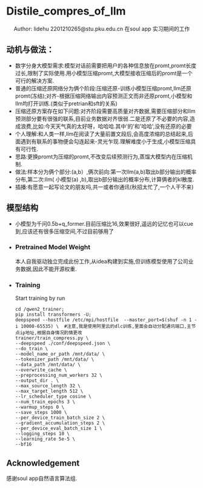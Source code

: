 # Distile_compres_of_llm
<div align="center">
Author: lidehu 2201210265@stu.pku.edu.cn
    在soul app 实习期间的工作
</div>

## 动机与做法： 
- 数字分身大模型需求:模型对话前需要把用户的各种信息放在promt,promt长度过长,限制了实际使用.用小模型压缩promt,大模型接收压缩后的promt是一个可行的解决方案.
- 普通的压缩还原网络分为俩个阶段:压缩还原-训练小模型压缩promt,llm还原promt(冻结);对齐-根据压缩网络输出内容预测正文而非还原promt,小模型和llm均打开训练.(类似于pretrian和sft的关系)
- 压缩还原方案存在如下问题:对齐阶段需要高质量对齐数据,需要压缩部分和llm预测部分要有很强的联系,目前业务数据对齐很弱.二是还原了不必要的内容,造成浪费,比如:今天天气真的太好呀，哈哈哈.其中'的'和'哈哈',没有还原的必要
- 个人理解:和人类一样,llm在阅读了大量前置文段后,会高度浓缩的总结起来,后面遇到有联系的事物便会勾连起来-灵光乍现.理解难度小于生成,小模型压缩具有可行性.
- 思路:更换promt为压缩的promt,不改变后续预测行为,蒸馏大模型内在压缩机制.
- 做法:样本分为俩个部分:(a,b）,俩次前向:第一次llm(a,b)取出b部分输出的概率分布,第二次:llm( 小模型(a) ,b),取出b部分输出的概率分布,计算俩者的kl散度.
- 插播:有愿意一起写论文的朋友吗,共一或者你通讯(秋招太忙了,一个人干不来)

## 模型结构
- 小模型为千问0.5b+q_former.目前压缩比16,效果很好,遥远的记忆也可以cue到,应该还有很多压缩空间,不过目前够用了

- ### Pretrained Model Weight
  本人自我驱动独立完成此份工作,从idea构建到实施,但训练模型使用了公司业务数据,因此不能开源权重.
- ### Training

    Start training by run
    ```
    cd /qwen2_trainer;
    pip install transformers -U;
    deepspeed --hostfile /etc/mpi/hostfile  --master_port=$(shuf -n 1 -i 10000-65535) \  #注意,我是使用阿里云的dlc训练,里面会自动分配通讯端口,主节点ip地址,根据自身情况酌情更改
    trainer/train_compress.py \
    --deepspeed ./conf/deepspeed.json \
    --do_train \
    --model_name_or_path /mnt/data/ \
    --tokenizer_path /mnt/data/ \
    --data_path /mnt/data/ \
    --overwrite_cache \
    --preprocessing_num_workers 32 \
    --output_dir . \
    --max_source_length 32 \
    --max_target_length 512 \
    --lr_scheduler_type cosine \
    --num_train_epochs 3 \
    --warmup_steps 0 \
    --save_steps 1000 \
    --per_device_train_batch_size 2 \
    --gradient_accumulation_steps 2 \
    --per_device_eval_batch_size 1 \
    --logging_steps 10 \
    --learning_rate 5e-5 \
    --bf16
    ```

## Acknowledgement

感谢soul app自然语言算法组.
